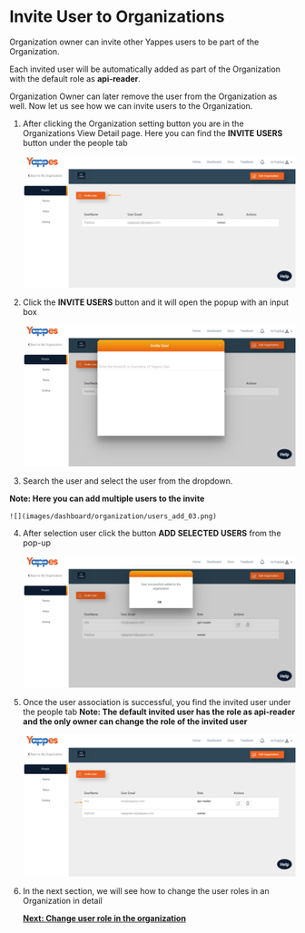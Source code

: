 Invite User to Organizations
============================

Organization owner can invite other Yappes users to be part of the
Organization. 

Each invited user will be automatically added as part of
the Organization with the default role as **api-reader**. 

Organization
Owner can later remove the user from the Organization as well. Now let
us see how we can invite users to the Organization.

1.  After clicking the Organization setting button you are in the
    Organizations View Detail page. Here you can find the **INVITE USERS**
    button under the people tab

    ![](images/dashboard/organization/users_add_01.png)

2.  Click the **INVITE USERS** button and it will open the popup with an
    input box

    ![](images/dashboard/organization/users_add_02.png)

3.  Search the user and select the user from the dropdown.

**Note: Here
    you can add multiple users to the invite**

    ![](images/dashboard/organization/users_add_03.png)

4.  After selection user click the button **ADD SELECTED USERS** from the
    pop-up

    ![](images/dashboard/organization/users_add_04.png)

5.  Once the user association is successful, you find the invited user
    under the people tab **Note: The default invited user has the role
    as api-reader and the only owner can change the role of the invited
    user**

    ![](images/dashboard/organization/users_add_05.png)

6.  In the next section, we will see how to change the user roles in an
    Organization in detail
    
    [**Next: Change user role in the
    organization**](organizations_user_roles.md)